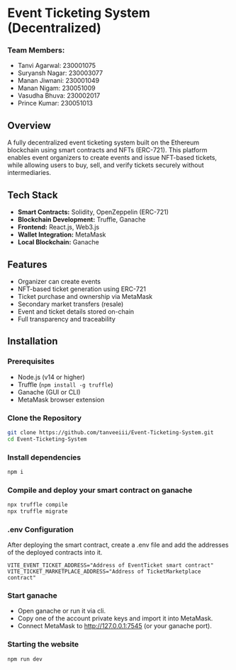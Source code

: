 # Event Ticketing System (Decentralized)

### Team Members:
- Tanvi Agarwal: 230001075
- Suryansh Nagar: 230003077
- Manan Jiwnani: 230001049
- Manan Nigam: 230051009
- Vasudha Bhuva: 230002017
- Prince Kumar: 230051013

## Overview

A fully decentralized event ticketing system built on the Ethereum blockchain using smart contracts and NFTs (ERC-721). This platform enables event organizers to create events and issue NFT-based tickets, while allowing users to buy, sell, and verify tickets securely without intermediaries.

## Tech Stack

- **Smart Contracts:** Solidity, OpenZeppelin (ERC-721)
- **Blockchain Development:** Truffle, Ganache
- **Frontend:** React.js, Web3.js
- **Wallet Integration:** MetaMask
- **Local Blockchain:** Ganache

## Features

- Organizer can create events
- NFT-based ticket generation using ERC-721
- Ticket purchase and ownership via MetaMask
- Secondary market transfers (resale)
- Event and ticket details stored on-chain
- Full transparency and traceability

## Installation

### Prerequisites

- Node.js (v14 or higher)
- Truffle (`npm install -g truffle`)
- Ganache (GUI or CLI)
- MetaMask browser extension

### Clone the Repository

```bash
git clone https://github.com/tanveeiii/Event-Ticketing-System.git
cd Event-Ticketing-System

```

### Install dependencies

```bash
npm i
```
### Compile and deploy your smart contract on ganache

```bash
npx truffle compile
npx truffle migrate
```

### .env Configuration

After deploying the smart contract, create a .env file and add the addresses of the deployed contracts into it.

```env
VITE_EVENT_TICKET_ADDRESS="Address of EventTicket smart contract"
VITE_TICKET_MARKETPLACE_ADDRESS="Address of TicketMarketplace contract"
```

### Start ganache

- Open ganache or run it via cli.
- Copy one of the account private keys and import it into MetaMask.
- Connect MetaMask to http://127.0.0.1:7545 (or your ganache port).

### Starting the website

```bash
npm run dev
```
